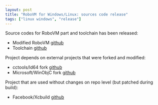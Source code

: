 ```yaml
---
layout: post
title: "RoboVM for Windows/Linux: sources code release"
tags: ["linux windows", "release"]
---
```

Source codes for RoboVM part and toolchain has been released:

- Modified RoboVM [github](https://github.com/dkimitsa/robovm/tree/linuxwindows)
- Toolchain [github](https://github.com/dkimitsa/robovm-toolchain)

Project depends on external projects that were forked and modified:
- cctools/ld64 fork [github](https://github.com/dkimitsa/cctools-port/tree/mingw)
- Microsoft/WinObjC fork [github](https://github.com/dkimitsa/WinObjC/tree/xib2nib)

Project that are used without changes on repo level (but patched during build):
- Facebook/Xcbuild [github](https://github.com/facebook/xcbuild)
